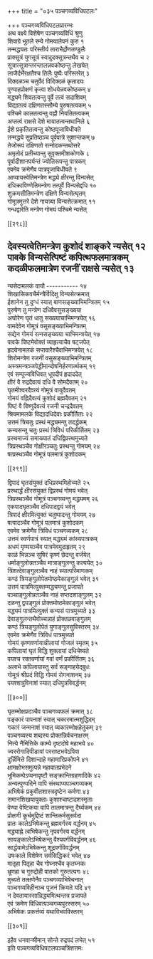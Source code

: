 +++
title = "०३५ पञ्चगव्यविधिपटलः"

+++
पञ्चगव्यविधिपटलप्रारम्भः  
अथ वक्ष्ये विशेषेण पञ्चगव्यविधिं श्रुणु  
शिवाग्रे भूतले रम्ये गोमयालेपनं कुरु १  
तन्मद्ध्यतः परिस्तीर्य ताराभैर्द्रोणतण्डुलैः  
प्राक्सूत्रं युगसूत्रं स्यादुदक्सूत्रन्तथैव च २  
सूत्रात्सूत्रान्तरन्तालन्नवकोष्ठन्तु लेखयेत्  
लाजैर्दर्भैरक्षतैश्च तिलैः पुष्पैः परिस्तरेत् ३  
दिक्दळञ्च चतुर्वेदं विदिक्दळं कृतादयः  
पुण्याहप्रोक्षणं कृत्वा शोधयेन्नवकोष्ठकम् ४  
मद्ध्यमे शिवतत्वन्तु पूर्वे तत्वं सदाशिवम्  
विद्यातत्वं दक्षिणतस्सौम्ये पुरुषतत्वकम् ५  
पश्चिमे कालतत्वन्तु वह्नौ नियतितत्वकम्  
अप्तत्वं राक्षसे देशे मायातत्वन्तथानिले ६  
ईशे प्रकृतितत्वन्तु कोष्ठपूजाविधीयते  
तन्मद्ध्ये सुप्रतिष्ठञ्च पूर्वपात्रे सुशान्तकम् ७  
तेजोरूपं दक्षिणतो रत्नोदकन्तथोत्तरे  
अमृतोदं प्रतीच्यान्तु सुवृक्तमीशकोणके ८  
पूर्वादीशानपर्यन्तं ज्योतिरूपन्तु पात्रकम्    
एवमेव क्रमेणैव पात्रपूजाविधीयते ९  
आप्यायस्वेतिमन्त्रेण मद्ध्ये क्षीरन्तु विन्यसेत्  
दधिक्राविण्णेतिमन्त्रेण तत्पूर्वे विन्यसेद्दधि १०  
शुक्रमसीतिमन्त्रेण दक्षिणे विन्यसेत्घृतम्  
गोमूत्रमुत्तरे देशे गायत्र्या विन्यसेत्क्रमात् ११  
गन्धद्वारेति मन्त्रेण गोमयं पश्चिमे न्यसेत्  

[[२९८]]  

देवस्यत्वेतिमन्त्रेण कुशोदं शाङ्करे न्यसेत् १२  
पावके विन्यसेत्पिष्टं कपित्थफलमात्रकम्  
कदळीफलमात्रेण रजनीं राक्षसे न्यसेत् १३  
----------------------  
न्यसेदामलकं वायौ ----------- १४  
शिखासिकवचैर्मन्त्रैर्विदिक्षु विन्यसेत्क्रमात्  
ईशानेन तु दुग्धं स्यात् बाणसङ्ख्याभिमन्त्रितम् १५  
पुरुषेण तु मन्त्रेण दधिवैवसुसङ्ख्यया  
अघोरेण घृतं धातु सख्ययाचाभिमन्त्रयेत् १६  
वामदेवेन गोमूत्रं वसुसङ्ख्याभिमन्त्रितम्  
सद्येन गोमयं रत्नसङ्ख्यया चाभिमन्त्रयेत् १७  
पावके पिष्टमेवोक्तं व्याहृत्याचैव षट्जपेत्  
हृदयेनामलकं सप्तवारैश्चैवाभिमन्त्रयेत् १८  
शिरोमन्त्रेण रजनीं वसुसङ्ख्याभिमन्त्रितम्  
अस्त्रमन्त्रञ्जपेद्धीमान्दोषनिर्हरणार्त्थकम् १९  
एवं सम्पूज्यविधिवत् धूपदीपं हृदाददेत्  
क्षीरं वै रुद्रदैवत्यं दधि वै सोमदैवतम् २०  
घृतमीश्वरदैवत्यं गोमूत्रं वायुदैवतम्  
गोमयं वह्निदैवत्यं कुशोदं ब्रह्मदैवतम् २१  
पिष्टं वै विष्णुदैवत्यं रजनी चन्द्रदैवतम्  
श्रियमामलके विद्यादधिदेवाः प्रकीर्तिताः २२  
उत्तमं त्रिचतुः प्रस्थं मद्ध्यमन्तु तदर्द्धकम्  
कन्यसन्तु चतुः प्रस्थं त्रिविधं परिकीर्तितम् २३  
प्रस्थमाज्यं समाख्यातं दधिद्विप्रस्थमुच्यते  
त्रिप्रस्थञ्चैव गोक्षीरञ्चतुः प्रस्थन्तु गोमयम् २४  
षत्प्रस्थञ्चैव गोमूत्रं पलमात्रं कुशोदकम्  

[[२९९]]  

द्विपादं घृतसंयुक्तं दधिप्रस्थमिहोच्यते २५  
प्रस्थार्द्धं क्षीरसंयुक्तं द्विप्रस्थं गोमयं भवेत्  
त्रिप्रस्थञ्चैव गोमूत्रं पञ्चगव्यन्तु मद्ध्यमम् २६  
एकपादघृतञ्चैव दधिपादद्वयं भवेत्  
त्रिपादं क्षीरमित्युक्तं चतुष्पादन्तु गोमयम् २७  
षत्पादञ्चैव गोमूत्रं पलमात्रं कुशोदकम्  
एवमेव क्रमेणैव त्रिविधं पञ्चगव्यकम् २८  
उत्तमं स्वर्णपात्रं स्यात् मद्ध्यमं कांस्यपात्रकम्  
अधमं मृण्मयञ्चैव पात्रमेवमुदाहृतम् २९  
काळं भिन्नञ्च सुषिरं कृष्णं छेदन्तु वर्जयेत्  
धर्माङ्गुलोन्नतञ्चैव मात्राङ्गुलन्तु कल्पयेत् ३०  
त्रिंशत्देवाङ्गुलञ्चैव नाहं स्यात्परिमाणकम्  
कण्ठं त्रियङ्गुलोपेतमोष्ठमेकाङ्गुलं भवेत् ३१  
उत्तमं पात्रमित्युक्तम्मद्ध्यमन्तु प्रजापते  
पञ्चाङ्गुलोन्नतञ्चैव नाहं सप्तदशाङ्गुलम् ३२  
दळन्तु द्व्यङ्गुलं प्रोक्तमोष्ठमेकाङ्गुलं भवेत्  
मद्ध्यमं पात्रमित्युक्तं कन्यसं पात्रमुच्यते ३३  
देवाङ्गुलन्तथैवोच्चन्नाहं प्रोक्तन्नवाङ्गुलम्  
कण्ठं त्रियङ्गुलोपेतं युगाङ्गुलसुविस्तरम् ३४  
एवमेव क्रमेणैव त्रिविधं पात्रमुच्यते  
गोमयं कृष्णवर्णायान्नीलायां गोजलं स्मृतम् ३५  
कपिलायां घृतं विद्धि शुक्लायां दधिचेष्यते  
पयश्च रक्तवर्णायां गवां वर्णं प्रकीर्त्तितम् ३६  
अलाभे कपिलायास्तु सर्वं सङ्गाहयेद्बुधः  
गोमूत्रं श्रीप्रदं विद्धि गोमयं रोगनाशनम् ३७  
पयश्शत्रुविनाशं स्यात् दधिपुत्रविवर्द्धनम्  

[[३००]]  

घृतम्मोक्षप्रदञ्चैव पञ्चगव्यफलं क्रमात् ३८  
पङ्कारं पापनाशं स्यात् चकारमात्मशुद्धिदम्  
गकारं जन्मनाशं स्यात् व्यकारम्मोक्षहेतुकम् ३९  
पञ्चगव्यस्य शब्दस्य प्रोक्तन्निर्वचनाक्षरम्  
नित्ये नैमित्तिके काम्ये दृष्टदोषे महाभये ४०  
ज्वररोगादिपीडायां परराष्टभयेऽपिवा  
दुर्न्निमित्ते दिशान्दाहे महामारिप्रकोपने ४१  
क्षामक्षोभसमुत्पन्ने महावातप्रभेदने  
भूमिकम्पेऽप्यनावृष्टौ सङ्क्रान्तिग्रहणादिके ४२  
अन्यत्पुण्यदिने वापि संस्थाप्यपञ्चगव्यकम्    
अभिषेकं प्रकुवीतशास्त्रदृष्टेन कर्मणा ४३  
समानशिखयायुक्ताः कुशाश्चाष्टादशस्मृताः  
वेण्या वेष्टिकया वापि तालमात्रन्तु दैर्घ्यकम् ४४  
प्रोक्षणी कूर्चमुद्दिष्टं शान्तिकर्मसुसर्वदा  
प्रातः कालेऽभिषेकन्तु ब्रह्मवर्गस्य वर्द्धनम् ४५  
मद्ध्याह्ने त्वभिषेकन्तु नृपवर्गस्य वर्द्धनम्  
सायङ्कालेऽभिषेकन्तु वैश्यवर्गविवर्द्धनम् ४६  
सार्द्धयामेऽभिषेकन्तु शूद्रवर्गविवर्द्धनम्  
उषःकाले विशेषेण सर्वसिद्धिकरं भवेत् ४७  
मातृहा पितृहा चैव गोघ्नश्चैव कृतघ्नकः  
भ्रूणहा च गुरुद्रोही पातको गुरुतल्पगः ४८  
मुच्यते तत्क्षणेनैव पञ्चगव्याभिषेचनात्  
पञ्चगव्यविहीनञ्च पूजनं क्रियते यदि ४९  
न देवतायास्सान्निद्ध्यमित्थन्तत्र प्रजापते  
एवं क्रमेण विधिवत्पञ्चगव्यपुरस्सरम् ५०  
अभिषेकः प्रकर्त्तव्यं यथाविभवविस्तरम्  

[[३०१]]  

इहैव धनवान्श्रीमान् सोन्ते रुद्रपदं लभेत् ५१  
इति पञ्चगव्यविधिपटलपञ्चत्रिंशत्तमः  
